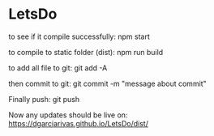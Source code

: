 # LetsDo

to see if it compile successfully:
  npm start 
  
to compile to static folder (dist):
  npm run build
  
to add all file to git:
  git add -A

then commit to git:
  git commit -m "message about commit"

Finally push:
  git push
  
Now any updates should be live on:
https://dgarciarivas.github.io/LetsDo/dist/
